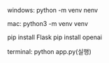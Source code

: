 windows: python -m venv nenv

mac: python3 -m venv venv

pip install Flask pip install openai

terminal: python app.py(실행)